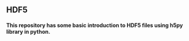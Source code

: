 ## HDF5

#### This repository has some basic introduction to HDF5 files using h5py library in python.

